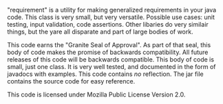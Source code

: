 "requirement" is a utility for making generalized requirements in your java code.
This class is very small, but very versatile.
Possible use cases: unit testing, input validation, code assertions.
Other libaries do very similair things, but the yare all disparate and part of large bodies of work.

This code earns the "Granite Seal of Approval".   As part of that seal, this body of code
makes the promise of backwards compatibility.  All future releases of this code will be backwards compatible.
This body of code is small, just one class.  It is very well tested, and documented in the form
of javadocs with examples.  This code contains *no* reflection.
The jar file contains the source code for easy reference.

This code is licensed under Mozilla Public License Version 2.0.
